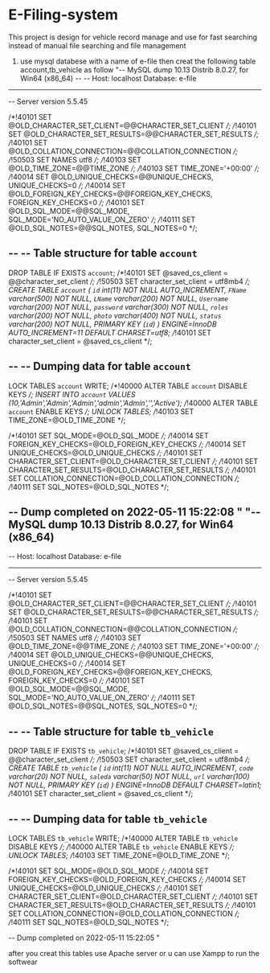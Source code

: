 # E-Filing-system
This project is design for vehicle record manage and use for fast searching instead of manual file searching and file management
1. use mysql databese with a name of e-file then creat the following table 
account,tb_vehicle as follow
"-- MySQL dump 10.13  Distrib 8.0.27, for Win64 (x86_64)
--
-- Host: localhost    Database: e-file
-- ------------------------------------------------------
-- Server version	5.5.45

/*!40101 SET @OLD_CHARACTER_SET_CLIENT=@@CHARACTER_SET_CLIENT */;
/*!40101 SET @OLD_CHARACTER_SET_RESULTS=@@CHARACTER_SET_RESULTS */;
/*!40101 SET @OLD_COLLATION_CONNECTION=@@COLLATION_CONNECTION */;
/*!50503 SET NAMES utf8 */;
/*!40103 SET @OLD_TIME_ZONE=@@TIME_ZONE */;
/*!40103 SET TIME_ZONE='+00:00' */;
/*!40014 SET @OLD_UNIQUE_CHECKS=@@UNIQUE_CHECKS, UNIQUE_CHECKS=0 */;
/*!40014 SET @OLD_FOREIGN_KEY_CHECKS=@@FOREIGN_KEY_CHECKS, FOREIGN_KEY_CHECKS=0 */;
/*!40101 SET @OLD_SQL_MODE=@@SQL_MODE, SQL_MODE='NO_AUTO_VALUE_ON_ZERO' */;
/*!40111 SET @OLD_SQL_NOTES=@@SQL_NOTES, SQL_NOTES=0 */;

--
-- Table structure for table `account`
--

DROP TABLE IF EXISTS `account`;
/*!40101 SET @saved_cs_client     = @@character_set_client */;
/*!50503 SET character_set_client = utf8mb4 */;
CREATE TABLE `account` (
  `id` int(11) NOT NULL AUTO_INCREMENT,
  `FName` varchar(500) NOT NULL,
  `LName` varchar(200) NOT NULL,
  `Username` varchar(200) NOT NULL,
  `password` varchar(300) NOT NULL,
  `roles` varchar(200) NOT NULL,
  `photo` varchar(400) NOT NULL,
  `status` varchar(200) NOT NULL,
  PRIMARY KEY (`id`)
) ENGINE=InnoDB AUTO_INCREMENT=11 DEFAULT CHARSET=utf8;
/*!40101 SET character_set_client = @saved_cs_client */;

--
-- Dumping data for table `account`
--

LOCK TABLES `account` WRITE;
/*!40000 ALTER TABLE `account` DISABLE KEYS */;
INSERT INTO `account` VALUES (10,'Admin','Admin','Admin','admin','Admin','','Active');
/*!40000 ALTER TABLE `account` ENABLE KEYS */;
UNLOCK TABLES;
/*!40103 SET TIME_ZONE=@OLD_TIME_ZONE */;

/*!40101 SET SQL_MODE=@OLD_SQL_MODE */;
/*!40014 SET FOREIGN_KEY_CHECKS=@OLD_FOREIGN_KEY_CHECKS */;
/*!40014 SET UNIQUE_CHECKS=@OLD_UNIQUE_CHECKS */;
/*!40101 SET CHARACTER_SET_CLIENT=@OLD_CHARACTER_SET_CLIENT */;
/*!40101 SET CHARACTER_SET_RESULTS=@OLD_CHARACTER_SET_RESULTS */;
/*!40101 SET COLLATION_CONNECTION=@OLD_COLLATION_CONNECTION */;
/*!40111 SET SQL_NOTES=@OLD_SQL_NOTES */;

-- Dump completed on 2022-05-11 15:22:08
"
"-- MySQL dump 10.13  Distrib 8.0.27, for Win64 (x86_64)
--
-- Host: localhost    Database: e-file
-- ------------------------------------------------------
-- Server version	5.5.45

/*!40101 SET @OLD_CHARACTER_SET_CLIENT=@@CHARACTER_SET_CLIENT */;
/*!40101 SET @OLD_CHARACTER_SET_RESULTS=@@CHARACTER_SET_RESULTS */;
/*!40101 SET @OLD_COLLATION_CONNECTION=@@COLLATION_CONNECTION */;
/*!50503 SET NAMES utf8 */;
/*!40103 SET @OLD_TIME_ZONE=@@TIME_ZONE */;
/*!40103 SET TIME_ZONE='+00:00' */;
/*!40014 SET @OLD_UNIQUE_CHECKS=@@UNIQUE_CHECKS, UNIQUE_CHECKS=0 */;
/*!40014 SET @OLD_FOREIGN_KEY_CHECKS=@@FOREIGN_KEY_CHECKS, FOREIGN_KEY_CHECKS=0 */;
/*!40101 SET @OLD_SQL_MODE=@@SQL_MODE, SQL_MODE='NO_AUTO_VALUE_ON_ZERO' */;
/*!40111 SET @OLD_SQL_NOTES=@@SQL_NOTES, SQL_NOTES=0 */;

--
-- Table structure for table `tb_vehicle`
--

DROP TABLE IF EXISTS `tb_vehicle`;
/*!40101 SET @saved_cs_client     = @@character_set_client */;
/*!50503 SET character_set_client = utf8mb4 */;
CREATE TABLE `tb_vehicle` (
  `id` int(11) NOT NULL AUTO_INCREMENT,
  `code` varchar(20) NOT NULL,
  `saleda` varchar(50) NOT NULL,
  `url` varchar(100) NOT NULL,
  PRIMARY KEY (`id`)
) ENGINE=InnoDB DEFAULT CHARSET=latin1;
/*!40101 SET character_set_client = @saved_cs_client */;

--
-- Dumping data for table `tb_vehicle`
--

LOCK TABLES `tb_vehicle` WRITE;
/*!40000 ALTER TABLE `tb_vehicle` DISABLE KEYS */;
/*!40000 ALTER TABLE `tb_vehicle` ENABLE KEYS */;
UNLOCK TABLES;
/*!40103 SET TIME_ZONE=@OLD_TIME_ZONE */;

/*!40101 SET SQL_MODE=@OLD_SQL_MODE */;
/*!40014 SET FOREIGN_KEY_CHECKS=@OLD_FOREIGN_KEY_CHECKS */;
/*!40014 SET UNIQUE_CHECKS=@OLD_UNIQUE_CHECKS */;
/*!40101 SET CHARACTER_SET_CLIENT=@OLD_CHARACTER_SET_CLIENT */;
/*!40101 SET CHARACTER_SET_RESULTS=@OLD_CHARACTER_SET_RESULTS */;
/*!40101 SET COLLATION_CONNECTION=@OLD_COLLATION_CONNECTION */;
/*!40111 SET SQL_NOTES=@OLD_SQL_NOTES */;

-- Dump completed on 2022-05-11 15:22:05
"

after you creat this tables use Apache server or u can use Xampp to run the softwear 

